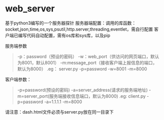 # web_server
基于python3编写的一个服务器探针
服务器端配置：调用的库函数：socket,json,time,os,sys,psutil,http.server,threading,eventlet，需自行配置
客户端已编写代码自动配置，需有os库和sys库，以及pip

服务端参数
>-p：password（预设的密码）  -w：web_port（供访问的网页端口，默认为8001，默认8001） -m:message_port（接收客户端上报信息的端口，默认为8000）
>.eg： server.py -p=password -w=8001 -m=8000

客户端参数：
>-p=password(预设的密码) -a=server_address(请求的服务端地址) -m=server_port(服务端接收信息端口，默认为8000)
>.eg: client.py -p=password -a=1.1.1.1 -m=8000

请注意：dash.html文件必须与server.py放在同一目录下

